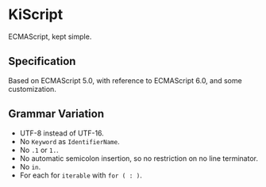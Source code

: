 # KiScript

ECMAScript, kept simple.

## Specification

Based on ECMAScript 5.0, with reference to ECMAScript 6.0, and some customization.

## Grammar Variation

- UTF-8 instead of UTF-16.
- No `Keyword` as `IdentifierName`.
- No `.1` or `1.`.
- No automatic semicolon insertion, so no restriction on no line terminator.
- No `in`.
- For each for `iterable` with `for ( : )`.
